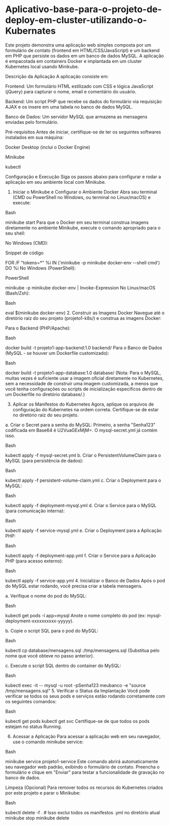 # Aplicativo-base-para-o-projeto-de-deploy-em-cluster-utilizando-o-Kubernates
Este projeto demonstra uma aplicação web simples composta por um formulário de contato (frontend em HTML/CSS/JavaScript) e um backend em PHP que persiste os dados em um banco de dados MySQL. A aplicação é empacotada em containers Docker e implantada em um cluster Kubernetes local usando Minikube.

Descrição da Aplicação
A aplicação consiste em:

Frontend: Um formulário HTML estilizado com CSS e lógica JavaScript (jQuery) para capturar o nome, email e comentário do usuário.

Backend: Um script PHP que recebe os dados do formulário via requisição AJAX e os insere em uma tabela no banco de dados MySQL.

Banco de Dados: Um servidor MySQL que armazena as mensagens enviadas pelo formulário.

Pré-requisitos
Antes de iniciar, certifique-se de ter os seguintes softwares instalados em sua máquina:

Docker Desktop (inclui o Docker Engine)

Minikube

kubectl

Configuração e Execução
Siga os passos abaixo para configurar e rodar a aplicação em seu ambiente local com Minikube.

1. Iniciar o Minikube e Configurar o Ambiente Docker
Abra seu terminal (CMD ou PowerShell no Windows, ou terminal no Linux/macOS) e execute:

Bash

minikube start
Para que o Docker em seu terminal construa imagens diretamente no ambiente Minikube, execute o comando apropriado para o seu shell:

No Windows (CMD):

Snippet de código

FOR /F "tokens=*" %i IN ('minikube -p minikube docker-env --shell cmd') DO %i
No Windows (PowerShell):

PowerShell

minikube -p minikube docker-env | Invoke-Expression
No Linux/macOS (Bash/Zsh):

Bash

eval $(minikube docker-env)
2. Construir as Imagens Docker
Navegue até o diretório raiz do seu projeto (projeto1-k8s/) e construa as imagens Docker:

Para o Backend (PHP/Apache):

Bash

docker build -t projeto1-app-backend:1.0 backend/
Para o Banco de Dados (MySQL - se houver um Dockerfile customizado):

Bash

docker build -t projeto1-app-database:1.0 database/
(Nota: Para o MySQL, muitas vezes é suficiente usar a imagem oficial diretamente no Kubernetes, sem a necessidade de construir uma imagem customizada, a menos que você tenha configurações ou scripts de inicialização específicos dentro de um Dockerfile no diretório database/.)

3. Aplicar os Manifestos do Kubernetes
Agora, aplique os arquivos de configuração do Kubernetes na ordem correta. Certifique-se de estar no diretório raiz do seu projeto.

a. Criar o Secret para a senha do MySQL:
Primeiro, a senha "Senha123" codificada em Base64 é U2VuaGExMjM=. O mysql-secret.yml já contém isso.

Bash

kubectl apply -f mysql-secret.yml
b. Criar o PersistentVolumeClaim para o MySQL (para persistência de dados):

Bash

kubectl apply -f persistent-volume-claim.yml
c. Criar o Deployment para o MySQL:

Bash

kubectl apply -f deployment-mysql.yml
d. Criar o Service para o MySQL (para comunicação interna):

Bash

kubectl apply -f service-mysql.yml
e. Criar o Deployment para a Aplicação PHP:

Bash

kubectl apply -f deployment-app.yml
f. Criar o Service para a Aplicação PHP (para acesso externo):

Bash

kubectl apply -f service-app.yml
4. Inicializar o Banco de Dados
Após o pod do MySQL estar rodando, você precisa criar a tabela mensagens.

a. Verifique o nome do pod do MySQL:

Bash

kubectl get pods -l app=mysql
Anote o nome completo do pod (ex: mysql-deployment-xxxxxxxxxx-yyyyy).

b. Copie o script SQL para o pod do MySQL:

Bash

kubectl cp database/mensagens.sql <nome-do-pod-mysql>:/tmp/mensagens.sql
(Substitua <nome-do-pod-mysql> pelo nome que você obteve no passo anterior).

c. Execute o script SQL dentro do container do MySQL:

Bash

kubectl exec -it <nome-do-pod-mysql> -- mysql -u root -pSenha123 meubanco -e "source /tmp/mensagens.sql"
5. Verificar o Status da Implantação
Você pode verificar se todos os seus pods e serviços estão rodando corretamente com os seguintes comandos:

Bash

kubectl get pods
kubectl get svc
Certifique-se de que todos os pods estejam no status Running.

6. Acessar a Aplicação
Para acessar a aplicação web em seu navegador, use o comando minikube service:

Bash

minikube service projeto1-service
Este comando abrirá automaticamente seu navegador web padrão, exibindo o formulário de contato. Preencha o formulário e clique em "Enviar" para testar a funcionalidade de gravação no banco de dados.

Limpeza (Opcional)
Para remover todos os recursos do Kubernetes criados por este projeto e parar o Minikube:

Bash

kubectl delete -f .  # Isso exclui todos os manifestos .yml no diretório atual
minikube stop
minikube delete
